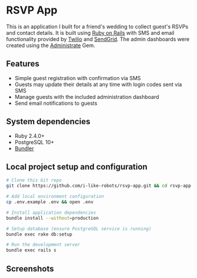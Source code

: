 # RSVP App

This is an application I built for a friend's wedding to collect guest's RSVPs and contact details. It is built using [Ruby on Rails] with SMS and email functionality provided by [Twilio] and [SendGrid]. The admin dashboards were created using the [Administrate] Gem.

[Ruby on Rails]: https://rubyonrails.org/
[Twilio]: https://www.twilio.com/
[SendGrid]: https://sendgrid.com/
[Administrate]: https://github.com/thoughtbot/administrate

## Features

- Simple guest registration with confirmation via SMS
- Guests may update their details at any time with login codes sent via SMS
- Manage guests with the included administration dashboard
- Send email notifications to guests

## System dependencies

- Ruby 2.4.0+
- PostgreSQL 10+
- [Bundler](https://bundler.io/)

## Local project setup and configuration

```sh
# Clone this Git repo
git clone https://github.com/i-like-robots/rsvp-app.git && cd rsvp-app

# Add local environment configuration
cp .env.example .env && open .env

# Install application dependencies
bundle install --without=production

# Setup database (ensure PostgreSQL service is running)
bundle exec rake db:setup

# Run the development server
bundle exec rails s
```

## Screenshots

<img alt="" src="https://user-images.githubusercontent.com/271645/41441093-17c4dd54-7029-11e8-8dab-de4107626191.png">
<img alt="" src="https://user-images.githubusercontent.com/271645/41441094-17e2927c-7029-11e8-9191-9fd36dbeadf9.png">
<img alt="" src="https://user-images.githubusercontent.com/271645/41441095-17fbf35c-7029-11e8-9d14-64488f400865.png">
